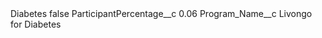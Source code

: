 <?xml version="1.0" encoding="UTF-8"?>
<CustomMetadata xmlns="http://soap.sforce.com/2006/04/metadata" xmlns:xsi="http://www.w3.org/2001/XMLSchema-instance" xmlns:xsd="http://www.w3.org/2001/XMLSchema">
    <label>Diabetes</label>
    <protected>false</protected>
    <values>
        <field>ParticipantPercentage__c</field>
        <value xsi:type="xsd:double">0.06</value>
    </values>
    <values>
        <field>Program_Name__c</field>
        <value xsi:type="xsd:string">Livongo for Diabetes</value>
    </values>
</CustomMetadata>
